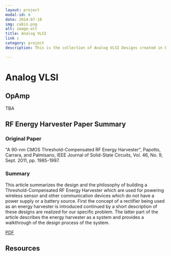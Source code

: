 ```yaml
---
layout: project
modal-id: 6
date: 2014-07-18
img: cabin.png
alt: image-alt
title: Analog VLSI
link :
category: project
description: This is the collection of Analog VLSI Designs created in EC580

---
```

# Analog VLSI

## OpAmp

TBA

## RF Energy Harvester Paper Summary

### Original Paper

"A 90-nm CMOS Threshold-Compensated RF Energy Harvester", Papotto, Carrara, and Palmisano, IEEE
Journal of Solid-State Circuits, Vol. 46, No. 9, Sept. 2011, pp. 1985-1997.

### Summary

This article summarizes the design and the philosophy of building a Threshold-Compensated RF Energy Harvester which are used for powering wireless sensor and other communication devices which do not have a power supply or a battery source. First the concept of a rectifier being used as an energy harvester is introduced continued by a short description of these designs are realized for our specific problem. The latter part of the article describes the energy harvester as a system and provides a walkthrough of the design process of the system.

[PDF](/resources/EC580_Paper_Summary.pdf)

## Resources
